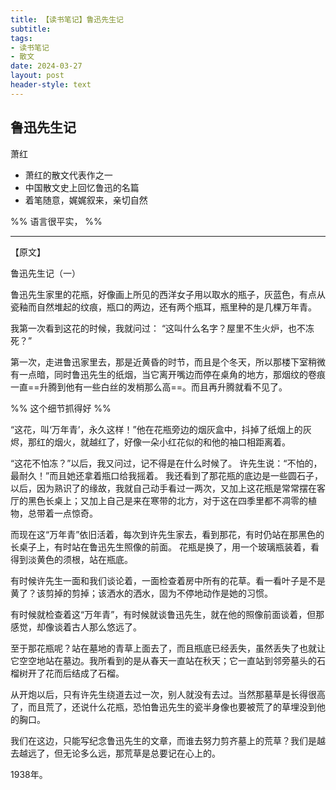 ```yaml
---
title: 【读书笔记】鲁迅先生记
subtitle: 
tags: 
- 读书笔记
- 散文
date: 2024-03-27
layout: post
header-style: text
---
```


## 鲁迅先生记
萧红

- 萧红的散文代表作之一
- 中国散文史上回忆鲁迅的名篇
- 着笔随意，娓娓叙来，亲切自然

%% 语言很平实， %%

-----

【原文】

鲁迅先生记（一）

鲁迅先生家里的花瓶，好像画上所见的西洋女子用以取水的瓶子，灰蓝色，有点从瓷釉而自然堆起的纹痕，瓶口的两边，还有两个瓶耳，瓶里种的是几棵万年青。

我第一次看到这花的时候，我就问过： “这叫什么名字？屋里不生火炉，也不冻死？” 

第一次，走进鲁迅家里去，那是近黄昏的时节，而且是个冬天，所以那楼下室稍微有一点暗，同时鲁迅先生的纸烟，当它离开嘴边而停在桌角的地方，那烟纹的卷痕一直==升腾到他有一些白丝的发梢那么高==。而且再升腾就看不见了。 

%% 这个细节抓得好 %%

“这花，叫‘万年青’，永久这样！”他在花瓶旁边的烟灰盒中，抖掉了纸烟上的灰烬，那红的烟火，就越红了，好像一朵小红花似的和他的袖口相距离着。

“这花不怕冻？”以后，我又问过，记不得是在什么时候了。 许先生说：“不怕的，最耐久！”而且她还拿着瓶口给我摇着。 我还看到了那花瓶的底边是一些圆石子，以后，因为熟识了的缘故，我就自己动手看过一两次，又加上这花瓶是常常摆在客厅的黑色长桌上；又加上自己是来在寒带的北方，对于这在四季里都不凋零的植物，总带着一点惊奇。 

而现在这“万年青”依旧活着，每次到许先生家去，看到那花，有时仍站在那黑色的长桌子上，有时站在鲁迅先生照像的前面。 花瓶是换了，用一个玻璃瓶装着，看得到淡黄色的须根，站在瓶底。

有时候许先生一面和我们谈论着，一面检查着房中所有的花草。看一看叶子是不是黄了？该剪掉的剪掉；该洒水的洒水，固为不停地动作是她的习惯。

有时候就检查着这“万年青”，有时候就谈鲁迅先生，就在他的照像前面谈着，但那感觉，却像谈着古人那么悠远了。

至于那花瓶呢？站在墓地的青草上面去了，而且瓶底已经丢失，虽然丢失了也就让它空空地站在墓边。我所看到的是从春天一直站在秋天；它一直站到邻旁墓头的石榴树开了花而后结成了石榴。 

从开炮以后，只有许先生绕道去过一次，别人就没有去过。当然那墓草是长得很高了，而且荒了，还说什么花瓶，恐怕鲁迅先生的瓷半身像也要被荒了的草埋没到他的胸口。

我们在这边，只能写纪念鲁迅先生的文章，而谁去努力剪齐墓上的荒草？我们是越去越远了，但无论多么远，那荒草是总要记在心上的。 

1938年。

 